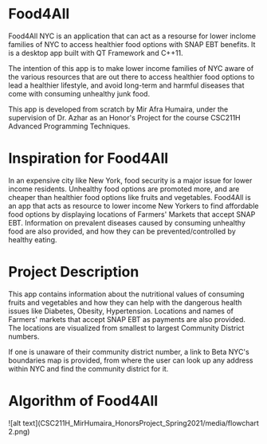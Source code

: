 # Food4All

Food4All NYC is an application that can act as a resourse for lower inclome families of NYC to access healthier food options with SNAP EBT benefits. It is a desktop app built with QT Framework and C++11.

The intention of this app is to make lower income families of NYC aware of the various resources that are out there to access healthier food options to lead a healthier lifestyle, and avoid long-term and harmful diseases that come with consuming unhealthy junk food.

This app is developed from scratch by Mir Afra Humaira, under the supervision of Dr. Azhar as an Honor's Project for the course CSC211H Advanced Programming Techniques. 


# Inspiration for Food4All
In an expensive city like New York, food security is a major issue for lower income residents. Unhealthy food options are promoted more, and are cheaper than healthier food options like fruits and vegetables. Food4All is an app that acts as resource to lower income New Yorkers to find affordable food options by displaying locations of Farmers' Markets that accept SNAP EBT. Information on prevalent diseases caused by consuming unhealthy food are also provided, and how they can be prevented/controlled by healthy eating.

# Project Description

This app contains information about the nutritional values of consuming fruits and vegetables and how they can help with the dangerous health issues like Diabetes, Obesity, Hypertension. Locations and names of Farmers' markets that accept SNAP EBT as payments are also provided. The locations are visualized from smallest to largest Community District numbers.

If one is unaware of their community district number, a link to Beta NYC's boundaries map is provided, from where the user can look up any address within NYC and find the community district for it.

# Algorithm of Food4All

![alt text](CSC211H_MirHumaira_HonorsProject_Spring2021/media/flowchart 2.png)
